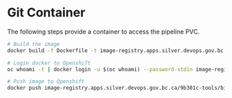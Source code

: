 # Git Container

The following steps provide a container to access the pipeline PVC.

```bash
# Build the image
docker build -f Dockerfile -t image-registry.apps.silver.devops.gov.bc.ca/9b301c-tools/bitnami:latest .

# Login docker to Openshift
oc whoami -t | docker login -u $(oc whoami) --password-stdin image-registry.apps.silver.devops.gov.bc.ca

# Push image to Openshift
docker push image-registry.apps.silver.devops.gov.bc.ca/9b301c-tools/bitnami:latest
```
